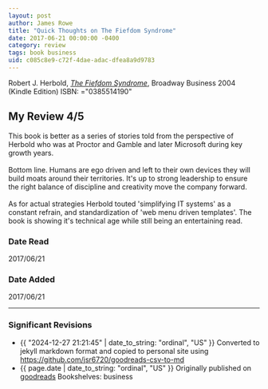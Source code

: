 ```yaml
---
layout: post
author: James Rowe
title: "Quick Thoughts on The Fiefdom Syndrome"
date: 2017-06-21 00:00:00 -0400
category: review
tags: book business
uid: c085c8e9-c72f-4dae-adac-dfea8a9d9783
---
```


Robert J. Herbold, *[The Fiefdom Syndrome](https://www.goodreads.com/book/show/7976981)*,  Broadway Business 2004 (Kindle Edition) ISBN: ="0385514190"

## My Review 4/5

This book is better as a series of stories told from the perspective of Herbold who was at Proctor and Gamble and later Microsoft during key growth years.<br/><br/>Bottom line. Humans are ego driven and left to their own devices they will build moats around their territories. It's up to strong leadership to ensure the right balance of discipline and creativity move the company forward.<br/><br/>As for actual strategies Herbold touted 'simplifying IT systems' as a constant refrain, and standardization of 'web menu driven templates'. The book is showing it's technical age while still being an entertaining read.

### Date Read
2017/06/21

### Date Added
2017/06/21

---

### Significant Revisions

- {{ "2024-12-27 21:21:45" | date_to_string: "ordinal", "US" }} Converted to jekyll markdown format and copied to personal site using <https://github.com/jsr6720/goodreads-csv-to-md>
- {{ page.date | date_to_string: "ordinal", "US" }} Originally published on [goodreads](https://www.goodreads.com) Bookshelves: business